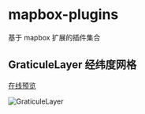 # mapbox-plugins

基于 mapbox 扩展的插件集合

## GraticuleLayer 经纬度网格

[在线预览](http://139.224.111.34/)

![GraticuleLayer](https://p3-juejin.byteimg.com/tos-cn-i-k3u1fbpfcp/11fe04c9ffe74d62ab37b693bbd243b7~tplv-k3u1fbpfcp-watermark.image?)
